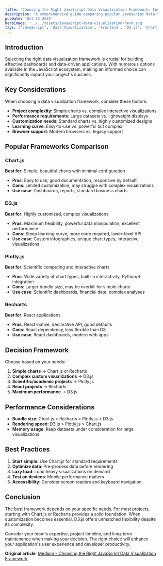 ```yaml
---
title: 'Choosing the Right JavaScript Data Visualization Framework: Insights and Comparisons'
description: 'A comprehensive guide comparing popular JavaScript data visualization frameworks to help you choose the right tool for your project'
pubDate: 'Oct 25 2025'
heroImage: '../../assets/javascript-data-visualization-hero.svg'
tags: ['JavaScript', 'Data Visualization', 'Frontend', 'D3.js', 'Chart.js']
---
```


## Introduction

Selecting the right data visualization framework is crucial for building effective dashboards and data-driven applications. With numerous options available in the JavaScript ecosystem, making an informed choice can significantly impact your project's success.

## Key Considerations

When choosing a data visualization framework, consider these factors:

- **Project complexity**: Simple charts vs. complex interactive visualizations
- **Performance requirements**: Large datasets vs. lightweight displays
- **Customization needs**: Standard charts vs. highly customized designs
- **Learning curve**: Easy-to-use vs. powerful but complex
- **Browser support**: Modern browsers vs. legacy support

## Popular Frameworks Comparison

### Chart.js

**Best for**: Simple, beautiful charts with minimal configuration

- **Pros**: Easy to use, good documentation, responsive by default
- **Cons**: Limited customization, may struggle with complex visualizations
- **Use case**: Dashboards, reports, standard business charts

### D3.js

**Best for**: Highly customized, complex visualizations

- **Pros**: Maximum flexibility, powerful data manipulation, excellent performance
- **Cons**: Steep learning curve, more code required, lower-level API
- **Use case**: Custom infographics, unique chart types, interactive visualizations

### Plotly.js

**Best for**: Scientific computing and interactive charts

- **Pros**: Wide variety of chart types, built-in interactivity, Python/R integration
- **Cons**: Larger bundle size, may be overkill for simple charts
- **Use case**: Scientific dashboards, financial data, complex analyses

### Recharts

**Best for**: React applications

- **Pros**: React-native, declarative API, good defaults
- **Cons**: React dependency, less flexible than D3
- **Use case**: React dashboards, modern web apps

## Decision Framework

Choose based on your needs:

1. **Simple charts** → Chart.js or Recharts
2. **Complex custom visualizations** → D3.js
3. **Scientific/academic projects** → Plotly.js
4. **React projects** → Recharts
5. **Maximum performance** → D3.js

## Performance Considerations

- **Bundle size**: Chart.js < Recharts < Plotly.js < D3.js
- **Rendering speed**: D3.js > Plotly.js > Chart.js
- **Memory usage**: Keep datasets under consideration for large visualizations

## Best Practices

1. **Start simple**: Use Chart.js for standard requirements
2. **Optimize data**: Pre-process data before rendering
3. **Lazy load**: Load heavy visualizations on demand
4. **Test on devices**: Mobile performance matters
5. **Accessibility**: Consider screen readers and keyboard navigation

## Conclusion

The best framework depends on your specific needs. For most projects, starting with Chart.js or Recharts provides a solid foundation. When customization becomes essential, D3.js offers unmatched flexibility despite its complexity.

Consider your team's expertise, project timeline, and long-term maintenance when making your decision. The right choice will enhance your application's user experience and developer productivity.

**Original article**: [Medium - Choosing the Right JavaScript Data Visualization Framework](https://medium.com/@zywkloo/choosing-the-right-javascript-data-visualization-framework-insights-and-comparisons-6325b8d66969)
